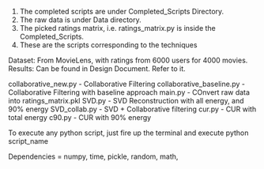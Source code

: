 1) The completed scripts are under Completed_Scripts Directory.
2) The raw data is under Data directory.
3) The picked ratings matrix, i.e. ratings_matrix.py is inside the Completed_Scripts.
4) These are the scripts corresponding to the techniques

Dataset: From MovieLens, with ratings from 6000 users for 4000 movies.
Results: Can be found in Design Document. Refer to it.

collaborative_new.py - Collaborative Filtering
collaborative_baseline.py - Collaborative Filtering with baseline approach
main.py - COnvert raw data into ratings_matrix.pkl
SVD.py - SVD Reconstruction with all energy, and 90% energy
SVD_collab.py - SVD + Collaborative filtering
cur.py - CUR with total energy
c90.py - CUR with 90% energy

To execute any python script, just fire up the terminal and execute
python script_name

Dependencies = numpy, time, pickle, random, math, 

